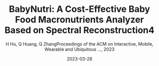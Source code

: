---
title: "BabyNutri: A Cost-Effective Baby Food Macronutrients Analyzer Based on Spectral Reconstruction4"
collection: publications
permalink: "/publication/2023-03-28"
excerpt: "The physical and physiological development of infants and toddlers requires the proper amount of macronutrient intake, making it an essential problem to estimate the macronutrient in baby food. Nevertheless, existing solutions are either too expensive or poor performing, preventing the widespread use of automatic baby nutrient intake logging. To narrow this gap, this paper proposes a cost-effective and portable baby food macronutrient estimation system, BabyNutri. BabyNutri exploits a novel spectral reconstruction algorithm to reconstruct high-dimensional informative spectra from low-dimensional spectra, which are available from low-cost spectrometers. We propose a denoising autoencoder for the reconstruction process, by which BabyNutri can reconstruct a 160-dimensional spectrum from a 5-dimensional spectrum. Since the high-dimensional spectrum is rich in light absorption features of macronutrients, it …"
date: "2023-03-28"
venue: "Proceedings of the ACM on Interactive, Mobile, Wearable and Ubiquitous …, 2023"
paperurl: 
author: "H Hu, Q Huang, Q ZhangProceedings of the ACM on Interactive, Mobile, Wearable and Ubiquitous …, 2023"
poster:
remark:
---